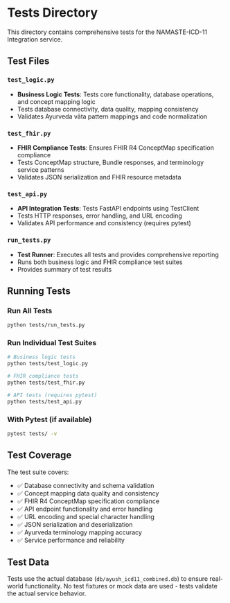 # Tests Directory

This directory contains comprehensive tests for the NAMASTE-ICD-11 Integration service.

## Test Files

### `test_logic.py`
- **Business Logic Tests**: Tests core functionality, database operations, and concept mapping logic
- Tests database connectivity, data quality, mapping consistency
- Validates Ayurveda vāta pattern mappings and code normalization

### `test_fhir.py` 
- **FHIR Compliance Tests**: Ensures FHIR R4 ConceptMap specification compliance
- Tests ConceptMap structure, Bundle responses, and terminology service patterns
- Validates JSON serialization and FHIR resource metadata

### `test_api.py`
- **API Integration Tests**: Tests FastAPI endpoints using TestClient
- Tests HTTP responses, error handling, and URL encoding
- Validates API performance and consistency (requires pytest)

### `run_tests.py`
- **Test Runner**: Executes all tests and provides comprehensive reporting
- Runs both business logic and FHIR compliance test suites
- Provides summary of test results

## Running Tests

### Run All Tests
```bash
python tests/run_tests.py
```

### Run Individual Test Suites
```bash
# Business logic tests
python tests/test_logic.py

# FHIR compliance tests  
python tests/test_fhir.py

# API tests (requires pytest)
python tests/test_api.py
```

### With Pytest (if available)
```bash
pytest tests/ -v
```

## Test Coverage

The test suite covers:
- ✅ Database connectivity and schema validation
- ✅ Concept mapping data quality and consistency
- ✅ FHIR R4 ConceptMap specification compliance
- ✅ API endpoint functionality and error handling
- ✅ URL encoding and special character handling
- ✅ JSON serialization and deserialization
- ✅ Ayurveda terminology mapping accuracy
- ✅ Service performance and reliability

## Test Data

Tests use the actual database (`db/ayush_icd11_combined.db`) to ensure real-world functionality.
No test fixtures or mock data are used - tests validate the actual service behavior.